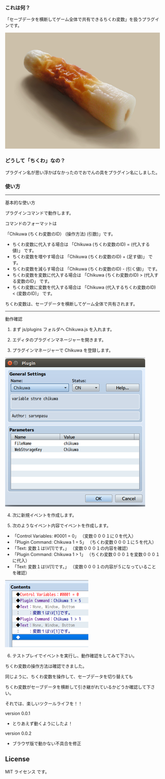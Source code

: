 ### これは何？

「セーブデータを横断してゲーム全体で共有できるちくわ変数」を扱うプラグインです。


![ちくわ](/Chikuwa/img/Chikuwa.jpg)


### どうして「ちくわ」なの？

プラグイン名が思い浮かばなかったのでおでんの具をプラグイン名にしました。


### 使い方

---
基本的な使い方

プラグインコマンドで動作します。

コマンドのフォーマットは

「Chikuwa (ちくわ変数のID） (操作方法) (引数)」です。

- ちくわ変数に代入する場合は 「Chikuwa (ちくわ変数のID) = (代入する値)」 です。
- ちくわ変数を増やす場合は 「Chikuwa (ちくわ変数のID) + (足す値)」 です。
- ちくわ変数を減らす場合は 「Chikuwa (ちくわ変数のID) - (引く値)」 です。
- ちくわ変数を変数に代入する場合は 「Chikuwa (ちくわ変数のID) > (代入する変数のID」 です。
- ちくわ変数に変数を代入する場合は 「Chikuwa (代入するちくわ変数のID) < (変数のID)」 です。

ちくわ変数は、セーブデータを横断してゲーム全体で共有されます。

---
動作確認

1) まず js/plugins フォルダへ Chikuwa.js を入れます。

2) エディタのプラグインマネージャーを開きます。

3) プラグインマネージャーで Chikuwa を登録します。

![プラグインマネージャーの操作画面](/Chikuwa/img/plugin_manager.png)

4) 次に新規イベントを作成します。

5) 次のようなイベント内容でイベントを作成します。

- 「Control Variables: #0001 = 0」 （変数０００１に０を代入）
- 「Plugin Command: Chikuwa 1 = 5」 （ちくわ変数０００１に５を代入）
- 「Text: 変数１は\\V[1]です。」 （変数０００１の内容を確認）
- 「Plugin Command: Chikuwa 1 > 1」 （ちくわ変数０００１を変数０００１に代入）
- 「Text: 変数１は\\V[1]です。」 （変数０００１の内容が５になっていることを確認）

![イベント内容](/Chikuwa/img/event.png)

6) テストプレイでイベントを実行し、動作確認をしてみて下さい。



ちくわ変数の操作方法は確認できました。

同じように、ちくわ変数を操作して、セーブデータを切り替えても

ちくわ変数がセーブデータを横断して引き継がれているかどうか確認して下さい。



それでは、楽しいツクールライフを！！


version 0.0.1
- とりあえず動くようにしたよ！

version 0.0.2
- ブラウザ版で動かない不具合を修正

## License
MIT ライセンス です。

